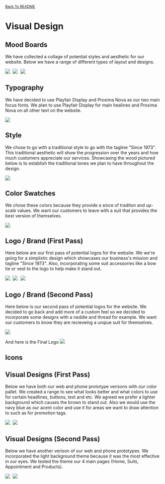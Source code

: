 <small>[Back To README](https://github.com/maubanel/bnb) </small>

# Visual Design 

## Mood Boards

We have collected a collage of potential styles and aesthetic for our website. Below we have a range of different types of layout and designs.

<kbd>
   <img src="Images/moodboard1.jpg">
 </kbd>
 <kbd>
   <img src="Images/moodboard2.jpg">
 </kbd>
 <kbd>
   <img src="Images/moodboard3.jpg">
 </kbd>



## Typography

We have decided to use Playfair Display and Proxima Nova as our two main focus fonts. We plan to use Playfair Display for main healines and Proxima Nova on all other text on the website.

<kbd>
   <img src="Images/Typography.png">
 </kbd>
 

## Style

We chose to go with a traditional style to go with the tagline "Since 1973". This traditional aesthetic will show the progression over the years and how much customers appreciate our services. Showcasing the wood pictured below is to establish the traditional tones we plan to have throughout the design.

<kbd>
   <img src="Images/Traditional.png">
 </kbd>

## Color Swatches

We chose these colors because they provide a since of traditon and up-scale values. We want our customers to leave with a suit that provides the best version of themselves. 

<kbd>
   <img src="Images/colorpallet.jpg">
 </kbd>
 
## Logo / Brand (First Pass)

Here below are our first pass of potential logos for the website. We we're going for a simplistic design which showcases our business's mission and tagline "Since 1973". Also, incorporating some suit accessories like a bow tie or vest to the logo to help make it stand out.

<kbd>
   <img src="Images/BrownSuitLogo.jpg">
 </kbd>
 <kbd>
   <img src="Images/BrownSuitLogo2.jpg">
 </kbd>
 <kbd>
   <img src="Images/BrownSuitLogo3.jpg">
 </kbd>
 
 ## Logo / Brand (Second Pass)
 
 Here below is our second pass of potential logos for the website. We decided to go back and add more of a custom feel so we   decided to incorporate some designs with a neddle and thread for example. We want our customers to know they are recieveing a unqiue suit for themselves.
 
  <kbd>
   <img src="Images/Logo_BrownSuits_D02.png">
 </kbd>
 
 And here is the Final Logo
   <kbd>
   <img src="Images/FinalLogo.jpg">
 </kbd>
 
 ## Icons

 
## Visual Designs (First Pass)

Below we have both our web and phone prototype verisons with our color pallet. We created a range to see what looks better and what colors to use for certain headlines, buttons, text and etc. We agreed we prefer a lighter background which causes the brown to stand out. Also we would use the navy blue as our acent color and use it for areas we want to draw attention to such as for promotion tags.

<kbd>
   <img src="Images/BrownSuitDesignTest.jpg">
 </kbd>
 
<kbd>
   <img src="Images/phonescreen.png">
 </kbd>

## Visual Designs (Second Pass)

Below we have another verison of our web and phone prototypes. We incorporated the light background theme because it was the most effective in our eyes. We tested the theme our 4 main pages (Home, Suits, Appointment and Products).

<kbd>
   <img src="Images/Updated Phone Flow.png">
 </kbd>
 <kbd>
   <img src="Images/WebDesign4.jpg">
 </kbd>
